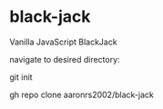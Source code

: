 # black-jack
Vanilla JavaScript BlackJack

navigate to desired directory:

git init

gh repo clone aaronrs2002/black-jack


